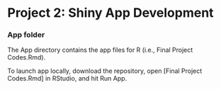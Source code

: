 # Project 2: Shiny App Development
### App folder

The App directory contains the app files for R  (i.e., Final Project Codes.Rmd).

To launch app locally, download the repository, open [Final Project Codes.Rmd] in RStudio, and hit Run App.
